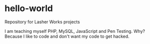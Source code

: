 # hello-world
Repository for Lasher Works projects
<?php
  var $salutations = 'Hello World!';
  echo $salutations;
?>
I am teaching myself PHP, MySQL, JavaScript and Pen Testing. Why? Because I like to code and don't want my code to get hacked.
